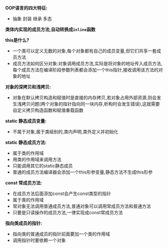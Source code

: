 **OOP语言的四大特征:**

* 抽象  封装  继承  多态

**类体内实现的成员方法,自动转换成`inline`函数**

**this是什么?**

* 一个类可以定义无数的对象,每个对象都有自己的成员变量,但它们共享一套成员方法
* 成员方法如何区分对象:对象调用成员方法,实际是将对象的地址传入成员方法,每个成员方法在编译阶段参数列表都会添加一个this指针,接收调用该方法的对象的地址

**对象的深拷贝和浅拷贝:**

* 对象在默认拷贝构造和赋值时是直接的内存拷贝,若对象占用外部资源,则会发生浅拷贝问题(两个对象的指针指向同一块内存,析构时会发生错误),这就需要自定义拷贝构造函数和赋值重载函数

**static 静态成员变量:**

* 不属于对象,属于类级别的,类内声明,类外定义并初始化

 **static 静态成员方法:**

* 属于类的作用域
* 用类的作用域来调用方法
* 只能调用其它的static静态成员
* 普通的成员方法编译器会添加一个this形参变量,静态方法不生成this形参

**const 常成员方法:**

* 在成员方法后面添加const会产生const类型的指针
* 属于类的作用域
* 常对象无法调用普通成员方法,普通对象可以调用常成员方法和普通方法
* 只要是只读操作的成员方法,一律实现成const常成员方法

**指向类成员的指针:**

* 指向类的普通成员的指针前面要加一个类的作用域
* 调用指针时要依赖一个对象